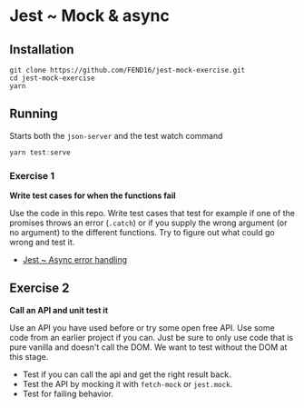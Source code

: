 # Jest ~ Mock & async

## Installation

```
git clone https://github.com/FEND16/jest-mock-exercise.git
cd jest-mock-exercise
yarn
```

## Running

Starts both the `json-server` and the test watch command

```js
yarn test:serve
```

### Exercise 1

**Write test cases for when the functions fail**

Use the code in this repo. Write test cases that test for example if one of the promises throws an error (`.catch`) or if you supply the wrong argument (or no argument) to the different functions. Try to figure out what could go wrong and test it.

 * [Jest ~ Async error handling](https://facebook.github.io/jest/docs/en/tutorial-async.html#error-handling)

## Exercise 2

**Call an API and unit test it**

Use an API you have used before or try some open free API. Use some code from an earlier project if you can. Just be sure to only use code that is pure vanilla and doesn't call the DOM. We want to test without the DOM at this stage.
  * Test if you can call the api and get the right result back.
  * Test the API by mocking it with `fetch-mock` or `jest.mock`.
  * Test for failing behavior.
